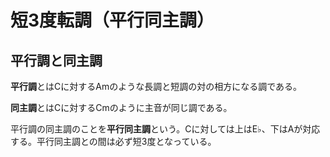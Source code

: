 # 短3度転調（平行同主調）

## 平行調と同主調
**平行調**とはCに対するAmのような長調と短調の対の相方になる調である。

**同主調**とはCに対するCmのように主音が同じ調である。

平行調の同主調のことを**平行同主調**という。Cに対しては上はE♭、下はAが対応する。平行同主調との間は必ず短3度となっている。

